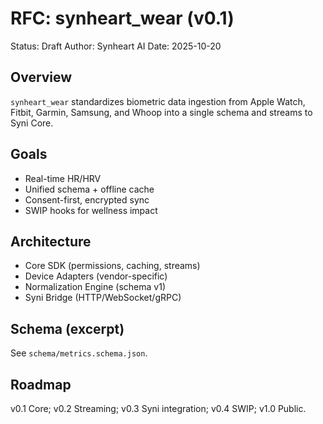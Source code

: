 # RFC: synheart_wear (v0.1)

Status: Draft
Author: Synheart AI
Date: 2025-10-20

## Overview
`synheart_wear` standardizes biometric data ingestion from Apple Watch, Fitbit, Garmin, Samsung, and Whoop into a single schema and streams to Syni Core.

## Goals
- Real-time HR/HRV
- Unified schema + offline cache
- Consent-first, encrypted sync
- SWIP hooks for wellness impact

## Architecture
- Core SDK (permissions, caching, streams)
- Device Adapters (vendor-specific)
- Normalization Engine (schema v1)
- Syni Bridge (HTTP/WebSocket/gRPC)

## Schema (excerpt)
See `schema/metrics.schema.json`.

## Roadmap
v0.1 Core; v0.2 Streaming; v0.3 Syni integration; v0.4 SWIP; v1.0 Public.
